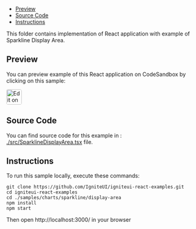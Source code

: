 <!-- NOTE: do not change this file because it will be auto re-generated from template file: -->
<!-- https://github.com/IgniteUI/igniteui-react-examples/tree/master/templates/sample/ReadMe.md -->

<!-- ## Table of Contents -->
- [Preview](#Preview)
- [Source Code](#Source-Code)
- [Instructions](#Instructions)

This folder contains implementation of React application with example of Sparkline Display Area.
<!-- in the Sparkline component -->
<!-- [Sparkline](https://infragistics.com/Reactsite/components/sparkline.html) -->

## Preview

You can preview example of this React application on CodeSandbox by clicking on this sample:

<html lang="en" xmlns="http://www.w3.org/1999/xhtml">
    <body>
        <a target="_blank" href="https://codesandbox.io/s/github/IgniteUI/igniteui-react-examples/tree/master/samples/charts/sparkline/display-area?fontsize=14&hidenavigation=1&theme=dark&view=preview&file=/src/SparklineDisplayArea.tsx" rel="noopener noreferrer">
            <img height="40px" style="border-radius: 0.25rem" alt="Edit on CodeSandbox" src="https://static.infragistics.com/xplatform/images/sandbox/code.png"/>
        </a>
        <!-- <a target="_blank"
href="https://codesandbox.io/s/github/IgniteUI/igniteui-react-examples/tree/master/samples/maps/geo-map/binding-csv-points?fontsize=14&hidenavigation=1&theme=dark&view=preview">
            <img alt="Edit Sample" src="https://codesandbox.io/static/img/play-codesandbox.svg"/>
        </a> -->
        <!-- <a target="_blank" style="margin-left: 0.5rem"
href="https://codesandbox.io/embed/github/IgniteUI/igniteui-react-examples/tree/master/samples/charts/sparkline/display-area?fontsize=14&hidenavigation=1&theme=dark&view=preview&file=/src/SparklineDisplayArea.tsx">
            <img height="40px" style="border-radius: 5px" alt="View on CodeSandbox" src="https://static.infragistics.com/xplatform/images/sandbox/view.png"/>
        </a> -->
        <!-- <a target="_blank"
href="https://codesandbox.io/embed/github/IgniteUI/igniteui-react-examples/tree/master/samples/maps/geo-map/binding-csv-points?fontsize=14&hidenavigation=1&theme=dark&view=preview">
            <img alt="View on CodeSandbox" src="https://static.infragistics.com/xplatform/images/sandbox/view.png"/>
        </a>
https://codesandbox.io/embed/react-treemap-overview-rtb45
https://codesandbox.io/static/img/play-codesandbox.svg
https://codesandbox.io/embed/react-treemap-overview-rtb45?view=browser -->
    </body>
</html>

<!-- ## Sample Preview -->

<!-- <iframe
  src="https://codesandbox.io/embed/github/IgniteUI/igniteui-react-examples/tree/master/samples/charts/sparkline/display-area?fontsize=14&hidenavigation=1&theme=dark&view=preview&file=/src/SparklineDisplayArea.tsx"
  style="width:100%; height:400px; border:0; border-radius: 4px; overflow:hidden;"
  allow="accelerometer; ambient-light-sensor; camera; encrypted-media; geolocation; gyroscope; hid; microphone; midi; payment; usb; vr"
  sandbox="allow-forms allow-modals allow-popups allow-presentation allow-same-origin allow-scripts"
></iframe> -->

## Source Code

You can find source code for this example in :
[./src/SparklineDisplayArea.tsx](./src/SparklineDisplayArea.tsx) file.

<!-- The following section provides source code from:
`./src/SparklineDisplayArea.tsx` file: -->

<!-- ```tsx
import { IgrSparkline } from 'igniteui-react-charts';
import { IgrSparklineModule } from 'igniteui-react-charts';
import { IgrSparklineCoreModule } from 'igniteui-react-charts';
import * as React from 'react';

IgrSparklineCoreModule.register();
IgrSparklineModule.register();

export default class SparklineDisplayArea extends React.Component {
    public data: any[];

    constructor(props: any) {
        super(props);
        this.data = this.createData(360 * 1.5);
    }

    public render() {
        return (
            <div className="igContainer">
                <div className="igComponent">
                    <IgrSparkline height="100%" width="100%" displayType="Area"
                        dataSource={this.data} minimum={-1} maximum={1}
                        valueMemberPath="Revenue"/>
                </div>
                <label className="igOptions-label">Revenue Sparkline</label>
                <div className="igComponent">
                    <IgrSparkline height="100%" width="100%" displayType="Area"
                        dataSource={this.data} minimum={-1} maximum={1}
                        valueMemberPath="Income"/>
                </div>
                <label className="igOptions-label">Income Sparkline</label>
                <div className="igComponent">
                    <IgrSparkline height="100%" width="100%" displayType="Area"
                        dataSource={this.data} minimum={-1} maximum={1}
                        valueMemberPath="Expanse" />
                </div>
                <label className="igOptions-label">Expanse Sparkline</label>
            </div >
        );
    }

    public createData(itemsCount: number): any[] {
        const data: any[] = [];
        let revenue = 0;
        for (let i = 0; i <= itemsCount; i += 10)
        {
            const v1 = Math.sin(i * Math.PI / 180);
            const v2 = Math.sin(3 * i * Math.PI / 180) / 3;
            revenue = v1 + v2;
            let expanse = revenue < 0 ? revenue : 0;
            let income = revenue > 0 ? revenue : 0;
            data.push({ Label: i, Income: income, Expanse: expanse, Revenue: revenue });
        }
        return data;
    }

    public createData1(itemsCount: number): any[] {
        const data: any[] = [];
        let v1 = 0;
        let v2 = 5;
        for (let i = 0; i <= itemsCount; i++) {
            v1 += (Math.random() - 0.5) * 4;
            v1 = this.clamp(v1, -10, 10);
            v2 += (Math.random() - 0.5) * 4;
            v2 = this.clamp(v2, -10, 10);
            let l = i.toString();
            data.push({ Label: l, Value1: v1, Value2: v2 });
        }
        return data;
    }

    public createData2(itemsCount: number): any[] {
        const data: any[] = [];
        let index = 0;
        for (let angle = 0; angle <= itemsCount; angle += 10)
        {
            const v1 = Math.sin(angle * Math.PI / 180);
            const v2 = Math.cos(angle * Math.PI / 180);
            data.push({
                "Index": index++,
                "Angle": angle,
                "Value1": v1,
                "Value2": v2,
            });
        }
        return data;
    }

    public clamp(v: number, min: number, max: number): number {
        if (v > max) {
            v = max;
        }
        else if (v < min) {
            v = min;
        }
        return v;
    }

}

``` -->

## Instructions
To run this sample locally, execute these commands:

```
git clone https://github.com/IgniteUI/igniteui-react-examples.git
cd igniteui-react-examples
cd ./samples/charts/sparkline/display-area
npm install
npm start

```

Then open http://localhost:3000/ in your browser

